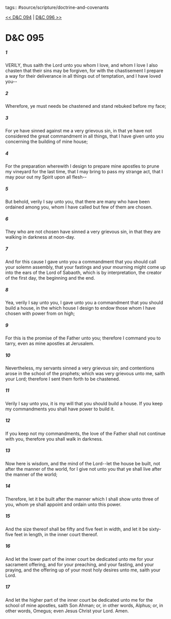 tags:: #source/scripture/doctrine-and-covenants

[<< D&C 094](/doctrine-and-covenants/D&C_094.md) | [D&C 096 >>](/doctrine-and-covenants/D&C_096.md)

# D&C 095

##### 1

VERILY, thus saith the Lord unto you whom I love, and whom I love I also chasten that their sins may be forgiven, for with the chastisement I prepare a way for their deliverance in all things out of temptation, and I have loved you--

##### 2

Wherefore, ye must needs be chastened and stand rebuked before my face;

##### 3

For ye have sinned against me a very grievous sin, in that ye have not considered the great commandment in all things, that I have given unto you concerning the building of mine house;

##### 4

For the preparation wherewith I design to prepare mine apostles to prune my vineyard for the last time, that I may bring to pass my strange act, that I may pour out my Spirit upon all flesh--

##### 5

But behold, verily I say unto you, that there are many who have been ordained among you, whom I have called but few of them are chosen.

##### 6

They who are not chosen have sinned a very grievous sin, in that they are walking in darkness at noon-day.

##### 7

And for this cause I gave unto you a commandment that you should call your solemn assembly, that your fastings and your mourning might come up into the ears of the Lord of Sabaoth, which is by interpretation, the creator of the first day, the beginning and the end.

##### 8

Yea, verily I say unto you, I gave unto you a commandment that you should build a house, in the which house I design to endow those whom I have chosen with power from on high;

##### 9

For this is the promise of the Father unto you; therefore I command you to tarry, even as mine apostles at Jerusalem.

##### 10

Nevertheless, my servants sinned a very grievous sin; and contentions arose in the school of the prophets; which was very grievous unto me, saith your Lord; therefore I sent them forth to be chastened.

##### 11

Verily I say unto you, it is my will that you should build a house. If you keep my commandments you shall have power to build it.

##### 12

If you keep not my commandments, the love of the Father shall not continue with you, therefore you shall walk in darkness.

##### 13

Now here is wisdom, and the mind of the Lord--let the house be built, not after the manner of the world, for I give not unto you that ye shall live after the manner of the world;

##### 14

Therefore, let it be built after the manner which I shall show unto three of you, whom ye shall appoint and ordain unto this power.

##### 15

And the size thereof shall be fifty and five feet in width, and let it be sixty-five feet in length, in the inner court thereof.

##### 16

And let the lower part of the inner court be dedicated unto me for your sacrament offering, and for your preaching, and your fasting, and your praying, and the offering up of your most holy desires unto me, saith your Lord.

##### 17

And let the higher part of the inner court be dedicated unto me for the school of mine apostles, saith Son Ahman; or, in other words, Alphus; or, in other words, Omegus; even Jesus Christ your Lord. Amen.
